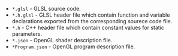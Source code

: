 
- `*.glsl` - GLSL source code.
- `*.h.glsl` - GLSL header file which contain function and variable declarations exported from the corresponding sourece code file.
- `*.h` - C++ header file which contain constant values for static parameters.
- `*.json` - OpenGL shader description file.
- `*Program.json` - OpenGL program description file.
